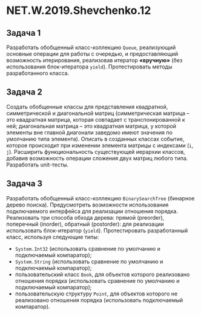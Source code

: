 # NET.W.2019.Shevchenko.12

## Задача 1

Разработать обобщенный класс-коллекцию `Queue`, реализующий основные операции для работы с очередью, и предоставляющий возможность
итерирования, реализовав итератор **«вручную»** (без использования блок-итератора `yield`). Протестировать методы разработанного класса.

## Задача 2

Создать обобщенные классы для представления квадратной, симметрической и диагональной матриц (симметрическая матрица – это квадратная матрица, которая совпадает с транспонированной к ней; диагональная матрица – это квадратная матрица, у которой элементы вне главной диагонали заведомо имеют значения по умолчанию типа элемента). Описать в созданных классах событие, которое происходит при изменении элемента матрицы с индексами (`i`, `j`). Расширить функциональность существующей иерархии классов, добавив
возможность операции сложения двух матриц любого типа. Разработать unit-тесты.

## Задача 3

Разработать обобщенный класс-коллекцию `BinarySearchTree` (бинарное дерево поиска). Предусмотреть возможности использования подключаемого интерфейса для реализации отношения порядка. Реализовать три способа обхода дерева: прямой (preorder), поперечный (inorder), обратный (postorder): для реализации использовать блок-итератор (`yield`). Протестировать
разработанный класс, используя следующие типы:

* `System.Int32` (использовать сравнение по умолчанию и подключаемый компаратор);
* `System.String` (использовать сравнение по умолчанию и подключаемый компаратор);
* пользовательский класс `Book`, для объектов которого реализовано отношения порядка (использовать сравнение по умолчанию и подключаемый компаратор);
* пользовательскую структуру `Point`, для объектов которого не реализовано отношения порядка (использовать подключаемый компаратор).